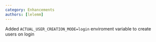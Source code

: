 ```yaml
---
category: Enhancements
authors: [lelemm]
---
```


Added `ACTUAL_USER_CREATION_MODE=login` enviroment variable to create users on login
